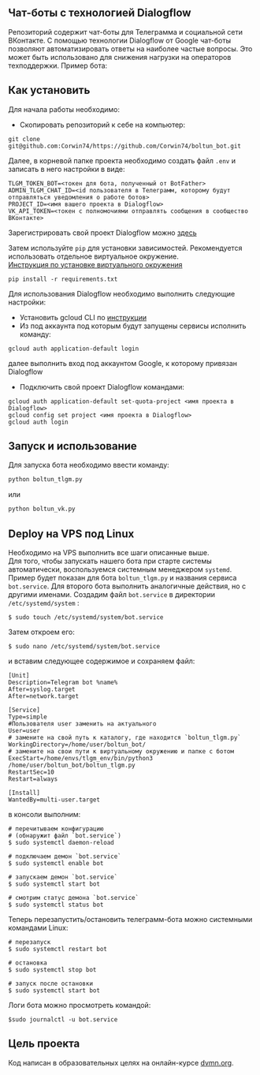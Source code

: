## Чат-боты с технологией Dialogflow

Репозиторий содержит чат-боты для Телеграмма и социальной сети ВКонтакте. С помощью технологии Dialogflow от Google чат-боты позволяют автоматизировать ответы на наиболее частые вопросы. Это может быть использовано для снижения нагрузки на операторов техподдержки.
Пример бота:

## Как установить
Для начала работы необходимо:
- Скопировать репозиторий к себе на компьютер:
```
git clone git@github.com:Corwin74/https://github.com/Corwin74/boltun_bot.git
```
Далее, в корневой папке проекта необходимо создать файл `.env` и записать в него настройки в виде:
```
TLGM_TOKEN_BOT=<токен для бота, полученный от BotFather>
ADMIN_TLGM_CHAT_ID=<id пользователя в Телеграмм, которому будут отправляться уведомления о работе ботов>
PROJECT_ID=<имя вашего проекта в Dialogflow>
VK_API_TOKEN=<токен с полномочиями отправлять сообщения в сообщество ВКонтакте>
```
Зарегистрировать свой проект Dialogflow можно [здесь](https://dialogflow.cloud.google.com)

Затем используйте `pip` для установки зависимостей. Рекомендуется использовать отдельное виртуальное окружение.  
[Инструкция по установке виртуального окружения](https://dvmn.org/encyclopedia/pip/pip_virtualenv/)

```
pip install -r requirements.txt
```
Для использования Dialogflow необходимо выполнить следующие настройки:
 - Установить gcloud CLI по [инструкции](https://cloud.google.com/sdk/docs/install)
 - Из под аккаунта под которым будут запущены сервисы исполнить команду:
```
gcloud auth application-default login
```
далее выполнить вход под аккаунтом Google, к которому привязан Dialogflow
- Подключить свой проект Dialogflow командами:
```
gcloud auth application-default set-quota-project <имя проекта в Dialogflow>
gcloud config set project <имя проекта в Dialogflow>
gcloud auth login
```

## Запуск и использование
Для запуска бота необходимо ввести команду:
```sh
python boltun_tlgm.py
```
или
```sh
python boltun_vk.py
```
## Deploy на VPS под Linux
Необходимо на VPS выполнить все шаги описанные выше.  
Для того, чтобы запускать нашего бота при старте системы автоматически, воспользуемся системным менеджером `systemd`.
Пример будет показан для бота `boltun_tlgm.py` и названия сервиса `bot.service`. Для второго бота выполнить аналогичные действия, но с другими именами.
Создадим файл `bot.service` в директории `/etc/systemd/system` :
```
$ sudo touch /etc/systemd/system/bot.service
```
Затем откроем его:
```
$ sudo nano /etc/systemd/system/bot.service
```
и вставим следующее содержимое и сохраняем файл:
```
[Unit]
Description=Telegram bot %name%
After=syslog.target
After=network.target

[Service]
Type=simple
#Пользователя user заменить на актуального
User=user
# замените на свой путь к каталогу, где находится `boltun_tlgm.py`
WorkingDirectory=/home/user/boltun_bot/
# замените на свои пути к виртуальному окружению и папке с ботом
ExecStart=/home/envs/tlgm_env/bin/python3 /home/user/boltun_bot/boltun_tlgm.py
RestartSec=10
Restart=always

[Install]
WantedBy=multi-user.target
```
в консоли выполним:
```
# перечитываем конфигурацию 
# (обнаружит файл `bot.service`)
$ sudo systemctl daemon-reload

# подключаем демон `bot.service`
$ sudo systemctl enable bot

# запускаем демон `bot.service`
$ sudo systemctl start bot

# смотрим статус демона `bot.service`
$ sudo systemctl status bot
```
Теперь перезапустить/остановить телеграмм-бота можно системными командами Linux:
```
# перезапуск
$ sudo systemctl restart bot

# остановка
$ sudo systemctl stop bot

# запуск после остановки
$ sudo systemctl start bot
```
Логи бота можно просмотреть командой:
```
$sudo journalctl -u bot.service
```
## Цель проекта
Код написан в образовательных целях на онлайн-курсе [dvmn.org](https://dvmn.org/).
